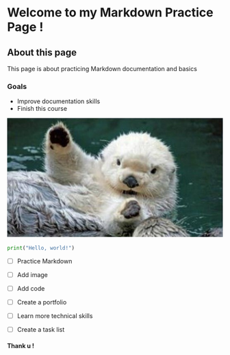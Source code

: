 # Welcome to my Markdown Practice Page !

## About this page 
This page is about practicing Markdown documentation and basics

### Goals
- Improve documentation skills
- Finish this course

![Cute otter](https://github.com/wmerin/skills-communicate-using-markdown/blob/main/otter.jpg?raw=true)

```python
print("Hello, world!")
```
- [ ] Practice Markdown
- [ ] Add image
- [ ] Add code
- [ ] Create a portfolio
- [ ] Learn more technical skills
- [ ] Create a task list 



#### Thank u !
